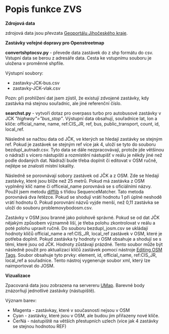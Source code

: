 # Popis funkce ZVS
**Zdrojová data**

zdrojová data jsou převzata [Geoportálu Jihočeského kraje](https://geoportal.kraj-jihocesky.gov.cz/portal/mapy/doprava-a-silnicni-hospodarstvi/zastavky-verejne-dopravy). 

**Zastávky veřejné dopravy pro Openstreetmap**

**convertshptocsv.py** - převede data zastávek do z shp formátu do csv.
Vstupní data se berou z adresáře data. Cesta ke vstupnímu souboru je uložena v proměnné shpfile.

Výstupní soubory: 
-  zastavky-JCK-bus.csv
-  zastavky-JCK-vlak.csv
                 
Pozn: při prohlížení dat jsem zjistil, že existují zdvojené zastávky, kdy zastávka má stejnou souřadnic, ale jiné referenční číslo.

**searchst.py** - vytvoří dotaz pro overpass turbo pro autobusové zastávky v JCK *"highway"="bus_stop"*.
Výstupní data obsahují, souřadnice lat, lon a klíče: official_name, name, ref:CIS_JR, ref, bus, public_transport, count, id, local_ref.

Následně se načtou data od JČK, ve kterých se hledají zastávky se stejným ref. Pokud je zastávek se stejným ref více jak 4, uloží se tyto 
do souboru bezdupl_autnadr.csv. Tyto data se dále nezpracovávají, protože jde většinou o nádraží s vícero nástupišti a rozmístění 
nástupišť v reálu je někdy jiné než podle dodaných dat. Nádraží bude třeba doplnit či editovat v OSM ručně, nejlépe se znalostí 
místní lokality.

Následně se porovnávají sobory zastávek od JČK a z OSM. Zde se hledají zastávky, které jsou blíže než 25 metrů.
Pokud má zastávka z OSM vyplněný klíč name či officeial_name porovnává se s oficiálními názvy. Použil jsem metodu [difflib](https://docs.python.org/3/library/difflib.html) s třídou SequenceMatcher. Tato metoda porovnává dva řetězce. Pokud se shodují vrátí hodnotu 1 při úplné neshodě vrátí hodnotu 0. Pokud porovnání názvů vyjde menší, než 0,11 zastávka se uloží do souboru problemovybodosm.csv.

Zastávky v OSM jsou branné jako polohově správné. Pokud se od dat JČK nějakým způsobem významně liší, je třeba polohu zkontrolovat v reálu a poté polohu upravit ručně.
Do souboru bezdupl_josm.csv se ukládají hodnoty klíčů official_name a ref:CIS_JR, local_ref zastávek v OSM, které je potřeba doplnit. Pokud zastávka ty hodnoty v OSM obsahuje a shodují se s těmi, které jsou od JČK. Hodnoty zůstávají prázdné. Tento soubor může být následně použit pro aktualizaci klíčů zastávek pomocí nástroje [Editing OSM Tags](https://community.openstreetmap.org/t/editing-osm-tags-poi-data-in-a-spreadsheet/96843).
Soubor obsahuje tyto prvky: element, id, official_name, ref:CIS_JR, local_ref a souřadnice.
Tento nástroj vygeneruje soubor xml, který lze naimportovat do JOSM.

**Vizualizace**

Zpacovaná data jsou zobrazena na servereru [UMap](https://umap.openstreetmap.fr/cs-cz/map/zastavky-jck_908833#10/48.9405/14.3131).
Barevné body znázorňují jednotlivé zastávky (nástupiště).

Význam barev:
+ Magenta - zastávkay, které v současnosti nejsou v OSM
+ Cyan - zastávky, které jsou v OSM, ale budou jim přiřazeny nové klíče.
+ ČerNá - nástupiště na větších přestupních uzlech (vice jak 4 zastávky se stejnou hodnotou REF)
